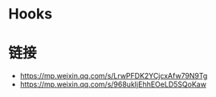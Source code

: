# Hooks

# 链接

- https://mp.weixin.qq.com/s/LrwPFDK2YCjcxAfw79N9Tg
- https://mp.weixin.qq.com/s/968ukIjEhhEOeLD5SQoKaw